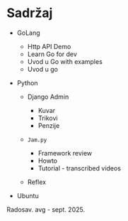 
# Sadržaj

- GoLang
  
  - Http API Demo
  - Learn Go for dev
  - Uvod u Go with examples
  - Uvod u go

- Python

  - Django Admin
    - Kuvar
    - Trikovi
    - Penzije
  
  - `Jam.py`
    - Framework review
    - Howto
    - Tutorial - transcribed videos

  - Reflex
  
- Ubuntu

Radosav.
avg - sept. 2025.
